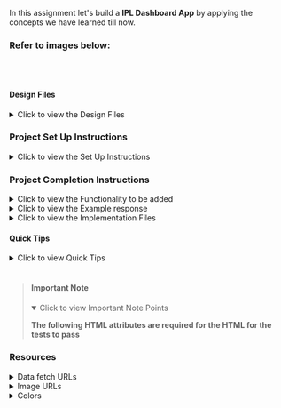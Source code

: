 <!-- TODO: update the app name -->
In this assignment let's build a **IPL Dashboard App** by applying the concepts we have learned till now.

### Refer to images below:

<!-- TODO: need to update output gif and alt text -->
<br/>
<div style="text-align: center;">
    <img src="" alt="" style="max-width:70%;box-shadow:0 2.8px 2.2px rgba(0, 0, 0, 0.12)">
</div>
<br/>

<!-- TODO: update the design files -->
#### Design Files

<details>
<summary>Click to view the Design Files</summary>

- [Extra Small (Size < 576px) and Small (Size >= 576px) - Home]()
- [Medium (Size >= 768px), Large (Size >= 992px) and Extra Large (Size >= 1200px) - Home]()

</details>

### Project Set Up Instructions

<details>
<summary>Click to view the Set Up Instructions</summary>

- Download dependencies by running `npm install`
- Start up the app using `npm start`
</details>

### Project Completion Instructions

<details>
<summary>Click to view the Functionality to be added</summary>

#### Add Functionality

The app must have the following functionalities
<!-- TODO: update the functionality that has to be achieved -->


  </details>

<details>
<summary>Click to view the Example response</summary>

<!-- TODO: update the format of the data either that is received as response or that is being sent as props -->


</details>

<details>
<summary>Click to view the Implementation Files</summary>
<!-- TODO: update the file names where the code should be added -->

- Your task is to complete the implementation of
  - `src/App.js`
  - `src/components/Home/index.js`
  - `src/components/Home/index.css`
  </details>

#### Quick Tips

<details>
<summary>Click to view Quick Tips</summary>

<!-- TODO: if there are any quick tips add them here else remove this section -->

  </details>
  <br/>

> #### Important Note
>
> <details open>
> <summary>Click to view Important Note Points</summary>
>
> **The following HTML attributes are required for the HTML for the tests to
> pass**
>
> <!-- TODO: if there are any important points add them here else remove this section -->
> 
> </details>

### Resources

<details>
<summary>Data fetch URLs</summary>

#### Data Fetch URLs

<!-- TODO: if there are any URL's to fetch data them here else remove this section -->

</details>

<details>
<summary>Image URLs</summary>

#### Images

<!-- TODO: update the asset image URL's here -->

</details>

<details>
<summary>Colors</summary>

#### Colors

<!-- TODO: update the colors used -->

<br/>

#### Font-families

<!-- TODO: update the font families used -->
- Bree Serif

> ### _Things to Keep in Mind_
>
> - All components you implement should go in the `src/components` directory.
> - Don't change the component folder names as those are the files being
>   imported into the tests.
> - **Do not remove the pre-filled code**
> - Want to quickly review some of the concepts you’ve been learning? Take a
>   look at the Cheat Sheets.
